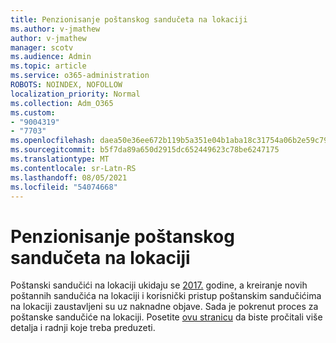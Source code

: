 ```yaml
---
title: Penzionisanje poštanskog sandučeta na lokaciji
ms.author: v-jmathew
author: v-jmathew
manager: scotv
ms.audience: Admin
ms.topic: article
ms.service: o365-administration
ROBOTS: NOINDEX, NOFOLLOW
localization_priority: Normal
ms.collection: Adm_O365
ms.custom:
- "9004319"
- "7703"
ms.openlocfilehash: daea50e36ee672b119b5a351e04b1aba18c31754a06b2e59c792e2c748cfcca6
ms.sourcegitcommit: b5f7da89a650d2915dc652449623c78be6247175
ms.translationtype: MT
ms.contentlocale: sr-Latn-RS
ms.lasthandoff: 08/05/2021
ms.locfileid: "54074668"
---
```

# <a name="retirement-of-site-mailbox"></a>Penzionisanje poštanskog sandučeta na lokaciji

Poštanski sandučići na lokaciji ukidaju se [2017.](https://techcommunity.microsoft.com/t5/microsoft-sharepoint-blog/deprecation-of-site-mailboxes/ba-p/93028) godine, a kreiranje novih poštannih sandučića na lokaciji i korisnički pristup poštanskim sandučićima na lokaciji zaustavljeni su uz naknadne objave. Sada je pokrenut proces za poštanske sandučiće na lokaciji. Posetite [ovu stranicu](https://aka.ms/SiteMailboxRetirement) da biste pročitali više detalja i radnji koje treba preduzeti.
